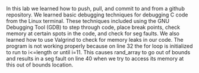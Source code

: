 In this lab we learned how to push, pull, and commit to and from a github repository.
We learned basic debugging techniques for debugging C code from the Linux terminal.
These techniques included using the GNU Debugging Tool (GDB) to step through code, place break points, check memory at certain spots in the code, and check for seg faults.
We also learned how to use Valgrind to check for memory leaks in our code.
The program is not working properly because on line 32 the for loop is initialized to run to i<=length or until i=11. This causes rand_array to go out of bounds and results in a seg fault on line 40 when we try to access its memory at this out of bounds location.
